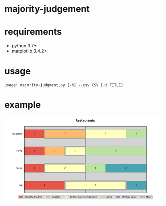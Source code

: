 # majority-judgement

# requirements

* python 3.7+
* matplotlib 3.4.2+

# usage

```
usage: majority-judgment.py [-h] --csv CSV [-t TITLE]
```

# example

![alt text](example.png)
